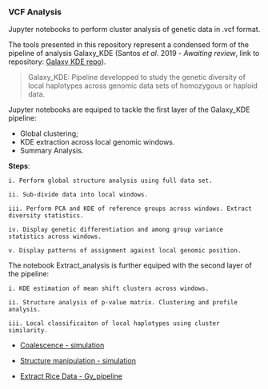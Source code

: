 ### VCF Analysis

Jupyter notebooks to perform cluster analysis of genetic data in .vcf format. 

The tools presented in this repository represent a condensed form of the pipeline of analysis Galaxy_KDE 
(Santos *et al*. 2019 - *Awaiting review*, link to repository: [Galaxy KDE repo](https://github.com/SantosJGND/Galaxy_KDE_classifier)). 

> Galaxy_KDE: Pipeline developped to study the genetic diversity of local haplotypes across genomic data sets of homozygous or haploid data.


Jupyter notebooks are equiped to tackle the first layer of the Galaxy_KDE pipeline:

- Global clustering;
- KDE extraction across local genomic windows. 
- Summary Analysis. 

**Steps**:

    i. Perform global structure analysis using full data set. 

    ii. Sub-divide data into local windows.

    iii. Perform PCA and KDE of reference groups across windows. Extract diversity statistics. 

    iv. Display genetic differentiation and among group variance statistics across windows.

    v. Display patterns of assignment against local genomic position.


The notebook Extract_analysis is further equiped with the second layer of the pipeline:

    i. KDE estimation of mean shift clusters across windows.

    ii. Structure analysis of p-value matrix. Clustering and profile analysis.

    iii. Local classificaiton of local haplotypes using cluster similarity. 



- [Coalescence - simulation](https://nbviewer.jupyter.org/github/SantosJGND/Tools_and_toys/blob/master/VCF_analysis/Simu_17-03-2019/vcf_analysis.ipynb)

- [Structure manipulation - simulation](https://nbviewer.jupyter.org/github/SantosJGND/Tools_and_toys/blob/master/VCF_analysis/vcf_analysis/vcf_analysis.ipynb)

- [Extract Rice Data - Gy_pipeline](https://nbviewer.jupyter.org/github/SantosJGND/Tools_and_toys/blob/master/VCF_analysis/Extract/vcf_analysis.ipynb)
